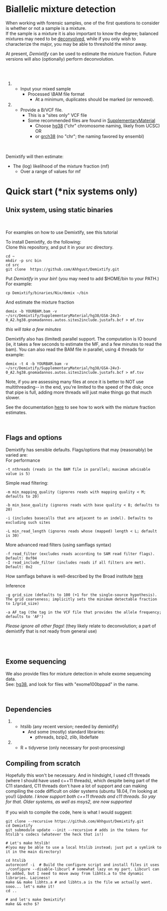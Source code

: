 # Biallelic mixture detection
When working with forensic samples, one of the first questions to consider is whether or not a sample is a mixture. <br>
If the sample is a mixture it is also important to know the degree; balanced mixtures may need to be [deconvolved](Deconvolution.md), while if you only wish to characterize the major, you may be able to threshold the minor away.

At present, _Demixtify_ can be used to estimate the mixture fraction. Future versions will also (optionally) perform deconvolution.

<br>
<br>

1. * Input your mixed sample
     * Processed \BAM file format
       * At a minimum, duplicates should be marked (or removed).
2. * Provide a B/VCF file. 
     * This is a "sites only" VCF file
     * Some recommended files are found in [SupplementaryMaterial](SupplementaryMaterial)
       * Choose [hg38](SupplementaryMaterial/hg38) ("chr" chromosome naming, likely from UCSC) OR
       * or [grch38](SupplementaryMaterial/grch38) (no "chr"; the naming favored by ensembl)
	 

<br>
<br>
Demixtify will then estimate:

* The (log) likelihood of the mixture fraction (mf)
   * Over a range of values for mf

# Quick start (*nix systems only)
## Unix system, using static binaries


<br><br>
For examples on how to use Demixtify, see this tutorial[](SupplementaryMaterial/examples/examples.md)  
  
To install Demixtify, do the following:  
Clone this repository, and put it in your _src_ directory.
```
cd ~
mkdir -p src bin
cd src
git clone  https://github.com/Ahhgust/Demixtify.git
```

Put _Demixtify_ in your _bin_! (you may need to add $HOME/bin to your PATH.)
<br>
For example:

```
cp Demixtify/binaries/Nix/demix ~/bin
```

And estimate the mixture fraction
```
demix -b YOURBAM.bam -v ~/src/Demixtify/SupplementaryMaterial/hg38/GSA-24v3-0_A2.hg38.gnomadannos.autos.sites2include.justafs.bcf > mf.tsv
```
_this will take a few minutes_


Demixtify also has (limited) parallel support. The computation is IO bound (ie, it takes a few seconds to estimate the MF, and a few minutes to read the bam).
You can also read the BAM file in parallel, using 4 threads for example:
```
demix -t 4 -b YOURBAM.bam -v ~/src/Demixtify/SupplementaryMaterial/hg38/GSA-24v3-0_A2.hg38.gnomadannos.autos.sites2include.justafs.bcf > mf.tsv
```

Note, if you are assessing many files at once it is better to NOT use multithreading-- in the end, you're limited to the speed of the disk; once that pipe is full,
adding more threads will just make things go that much slower.

See the documentation [here](MFfile.md) to see how to work with the mixture fraction estimates.

<br>

## Flags and options

Demixtify has sensible defaults. Flags/options that may (reasonably) be varied are:<br>
For performance
```
-t nthreads (reads in the BAM file in parallel; maximum advisable value is 5)
```

Simple read filtering:
```
-m min_mapping_quality (ignores reads with mapping quality < M; defaults to 20)
```

```
-b min_base_quality (ignores reads with base quality < B; defaults to 20)
```

```
-i (includes basecalls that are adjacent to an indel). Defaults to excluding such sites
```

```
-L min_read_length (ignores reads whose (mapped) length < L; default is 30)
```

More advanced read filters (using samflags syntax)
```
-f read_filter (excludes reads according to SAM read filter flags). Default: 0xf04
-I read_include_filter (includes reads if all filters are met). Default: 0x2
```
How samflags behave is well-described by the Broad institute [here](https://broadinstitute.github.io/picard/explain-flags.html) 


Inference
```
-g grid_size (defaults to 100 (+1 for the single-source hypothesis). The grid coarseness; implicitly sets the minimum detectable fraction to 1/grid_size) 
```

```
-a AF_tag (the tag in the VCF file that provides the allele frequency; defaults to 'AF')
```



*Please ignore all other flags*! (they likely relate to deconvolution; a part of demixtify that is not ready from general use)



<br>
<br>


## Exome sequencing

We also provide files for mixture detection in whole exome sequencing data.<br>
See: [hg38](SupplementaryMaterial/hg38), and look for files with  "exome100bppad"  in the name.


<br>

## Dependencies
1. * htslib (any recent version; needed by demixtify)
     * And some (mostly) standard libraries:
       * pthreads, bzip2, zlib, libdeflate
2. * R + tidyverse (only necessary for post-processing)

## Compiling from scratch
Hopefully this won't be necessary.
And in hindsight, I used c11 threads (where I should have used c++11 threads),
which despite being part of the C11 standard, C11 threads don't have a lot of support and 
can making compiling the code difficult on older systems (ubuntu 18.04, I'm looking at you!)
*Update. I know support both c++11 threads and c11 threads. So yay for that. Older systems, as well as msys2, are now supported*
<br>
<br>
If you wish to compile the code, here is what I would suggest:
```
git clone --recursive https://github.com/Ahhgust/Demixtify.git
cd Demixtify
git submodule update --init --recursive # adds in the tokens for htslib's codecs (whatever the heck that is!)

# Let's make htslib!
#(you may be able to use a local htslib instead; just put a symlink to it in the main directory)

cd htslib 
autoreconf -i  # Build the configure script and install files it uses
./configure --disable-libcurl # somewhat lazy on my part. Libcurl can be added, but I need to move away from libhts.a to the dynamic libraries. Laziness!
make && make libhts.a # and libhts.a is the file we actually want. sooo... let's make it!
cd ..

# and let's make Demixtify!
make && echo $?

```

